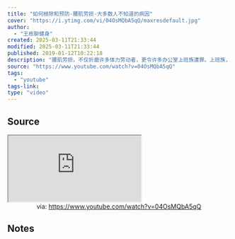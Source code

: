 ```yaml
---
title: "如何根除和预防-腰肌劳损-大多数人不知道的病因"
cover: "https://i.ytimg.com/vi/04OsMQbA5qQ/maxresdefault.jpg"
author:
  - "王栋聊健身"
created: 2025-03-11T21:33:44
modified: 2025-03-11T21:33:44
published: 2019-01-12T10:22:18
description: "腰肌劳损，不仅折磨许多体力劳动者，更令许多办公室上班族遭罪。上班族，没什么体力活儿的人，看起来都不怎么用腰，腰肌是怎么劳损的呢？王博士以医学实例，为大伙儿讲解腰肌劳损的祸根。更重要的：如何做到注意一个动作，就改善治愈腰肌劳损。"
source: "https://www.youtube.com/watch?v=04OsMQbA5qQ"
tags:
  - "youtube"
tags-link:
type: "video"
---
```

## Source

<iframe src="https://www.youtube.com/embed/04OsMQbA5qQ" allow="accelerometer; autoplay; clipboard-write; encrypted-media; gyroscope; picture-in-picture; web-share" referrerpolicy="strict-origin-when-cross-origin" allowfullscreen></iframe>
<center>via: <a href='https://www.youtube.com/watch?v=04OsMQbA5qQ' target='_blank' class='external-link'>https://www.youtube.com/watch?v=04OsMQbA5qQ</a></center>

## Notes

